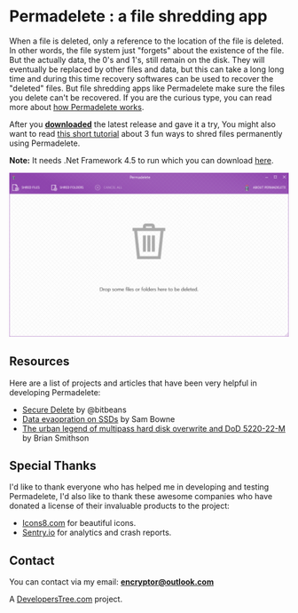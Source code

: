 # Permadelete : a file shredding app

When a file is deleted, only a reference to the location of the file is deleted. In other words, the file system just "forgets" about the existence of the file. But the actually data, the 0's and 1's, still remain on the disk. They will eventually be replaced by other files and data, but this can take a long long time and during this time recovery softwares can be used to recover the "deleted" files. But file shredding apps like Permadelete make sure the files you delete can't be recovered. If you are the curious type, you can read more about [how Permadelete works](https://github.com/encrypt0r/permadelete/wiki/How-Permadelete-works).

After you **[downloaded](https://github.com/encrypt0r/permadelete/releases)** the latest release and gave it a try, You might also want to read [this short tutorial](https://github.com/encrypt0r/permadelete/wiki/How-to-use-Permadelete) about 3 fun ways to shred files permanently using Permadelete. 

**Note:** It needs .Net Framework 4.5 to run which you can download [here](https://www.microsoft.com/en-us/download/details.aspx?id=30653).

![Main Window](screenshots/mainwindow.png)

## Resources

Here are a list of projects and articles that have been very helpful in developing Permadelete:

*   [Secure Delete](https://github.com/bitbeans/securedelete-net) by @bitbeans
*   [Data evaopration on SSDs](https://www.youtube.com/watch?v=zG0orMGf_Go) by Sam Bowne
*   [The urban legend of multipass hard disk overwrite and DoD 5220-22-M](http://web.archive.org/web/20121110053501/http://grot.com/wordpress/?p=154) by Brian Smithson

## Special Thanks

I'd like to thank everyone who has helped me in developing and testing Permadelete, I'd also like to thank these awesome companies who have donated a license of their invaluable products to the project:

*   [Icons8.com](https://icons8.com) for beautiful icons.
*   [Sentry.io](https://sentry.io) for analytics and crash reports.

## Contact

You can contact via my email: [**encryptor@outlook.com**](mailto:encryptor@outlook.com)

A [DevelopersTree.com](http://developerstree.com/) project.
